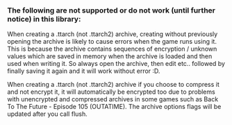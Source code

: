 ### The following are not supported or do not work (until further notice) in this library:

When creating a .ttarch (not .ttarch2) archive, creating without previously opening the archive is likely to cause errors when the game runs using it. This is because the archive contains sequences of encryption / unknown values which are saved in memory when the archive is loaded and then used when writing it. So always open the archive, then edit etc.. followed by finally saving it again and it will work without error :D.

When creating a .ttarch (not .ttarch2) archive if you choose to compress it and not encrypt it, it will automatically be encrypted too due to problems with unencrypted and compressed archives in some games such as Back To The Future - Episode 105 (OUTATIME). The archive options flags will be updated after you call flush.

